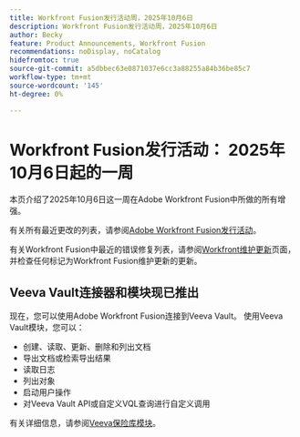 ```yaml
---
title: Workfront Fusion发行活动周，2025年10月6日
description: Workfront Fusion发行活动周，2025年10月6日
author: Becky
feature: Product Announcements, Workfront Fusion
recommendations: noDisplay, noCatalog
hidefromtoc: true
source-git-commit: a5dbbec63e0871037e6cc3a88255a84b36be85c7
workflow-type: tm+mt
source-wordcount: '145'
ht-degree: 0%

---
```


# Workfront Fusion发行活动： 2025年10月6日起的一周

本页介绍了2025年10月6日这一周在Adobe Workfront Fusion中所做的所有增强。

有关所有最近更改的列表，请参阅[Adobe Workfront Fusion发行活动](/help/workfront-fusion/fusion-product-releases/fusion-release-activity.md)。

有关Workfront Fusion中最近的错误修复列表，请参阅[Workfront维护更新](https://experienceleague.adobe.com/zh-hans/docs/workfront-known-issues/releases/current-updates)页面，并检查任何标记为Workfront Fusion维护更新的更新。


## Veeva Vault连接器和模块现已推出

现在，您可以使用Adobe Workfront Fusion连接到Veeva Vault。 使用Veeva Vault模块，您可以：

* 创建、读取、更新、删除和列出文档
* 导出文档或检索导出结果
* 读取日志
* 列出对象
* 启动用户操作
* 对Veeva Vault API或自定义VQL查询进行自定义调用

有关详细信息，请参阅[Veeva保险库模块](/help/workfront-fusion/references/apps-and-modules/third-party-connectors/veeva-vault-modules.md)。
